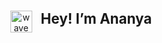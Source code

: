 <p align="center">
  <img src="https://i.imgur.com/u8HivgI.gif" alt="wave" width="35" style="vertical-align: middle;"/>
  <span style="font-size: 1.6em; font-weight: bold; margin-left: 10px;">Hey! I’m Ananya </span>
</p>
